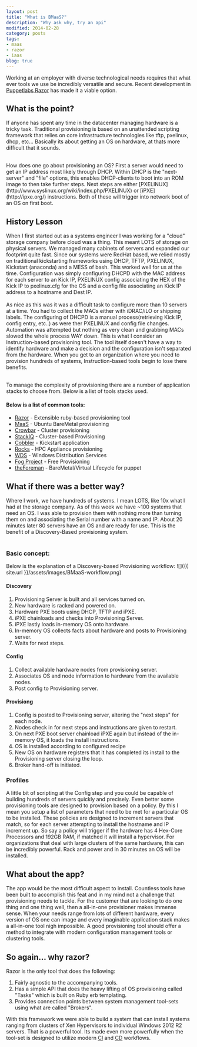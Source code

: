 ```yaml
---
layout: post
title: "What is BMaaS?"
description: "Why ask why, try an api"
modified: 2014-02-28
category: posts
tags:
- maas
- razor
- iaas
blog: true
---
```


Working at an employer with diverse technological needs requires that what ever tools we use be incredibly versatile and secure. Recent development in [Puppetlabs Razor](https://github.com/puppetlabs/razor-server) has made it a viable option. 

## What is the point?
If anyone has spent any time in the datacenter managing hardware is a tricky task. Traditional provisioning is based on an unattended scripting framework that relies on core infrastructure technologies like tftp, pxelinux, dhcp, etc... Basically its about getting an OS on hardware, at thats more difficult that it sounds. 

<br />
How does one go about provisioning an OS? First a server would need to get an IP address most likely through DHCP. Within DHCP is the "next-server" and "file" options, this enables DHCP-clients to boot into an ROM image to then take further steps. Next steps are either [PXELINUX](http://www.syslinux.org/wiki/index.php/PXELINUX) or [iPXE](http://ipxe.org/) instructions. Both of these will trigger into network boot of an OS on first boot. 

## History Lesson
When I first started out as a systems engineer I was working for a "cloud" storage company before cloud was a thing. This meant LOTS of storage on physical servers. We managed many cabinets of servers and expanded our footprint quite fast. Since our systems were RedHat based, we relied mostly on traditional kickstarting frameworks using DHCP, TFTP, PXELINUX, Kickstart (anaconda) and a MESS of bash. This worked well for us at the time. Configuration was simply configuring DHCPD with the MAC address for each server to an Kick IP, PXELINUX config associating the HEX of the Kick IP to pxelinux.cfg for the OS and a config file associating an Kick IP address to a hostname and Dest IP.
<br />
<br />
As nice as this was it was a difficult task to configure more than 10 servers at a time. You had to collect the MACs either with iDRAC/iLO or shipping labels. The configuring of DHCPD is a manual process(retrieving Kick IP, config entry, etc..) as were ther PXELINUX and config file changes. Automation was attempted but nothing as very clean and grabbing MACs slowed the whole process WAY down. This is what I consider an Instruction-based provisioning tool. The tool itself doesn't have a way to identify hardware and make a decision and the configuration isn't separated from the hardware. When you get to an organization where you need to provision hundreds of systems, Instruction-based tools begin to lose there benefits.

<br />
To manage the complexity of provisioning there are a number of application stacks to choose from. Below is a list of tools stacks used.  

#### Below is a list of common tools:
* [Razor](https://github.com/puppetlabs/razor-server) - Extensible ruby-based provisioning tool
* [MaaS](https://maas.ubuntu.com/) - Ubuntu BareMetal provisioning
* [Crowbar](http://crowbar.github.io/home.html) - Cluster provisioning
* [StackIQ](http://www.stackiq.com/) - Cluster-based Provisioning
* [Cobbler](http://www.cobblerd.org/) - Kickstart application
* [Rocks](http://www.rocksclusters.org/wordpress/) - HPC Appliance provisioning
* [WDS](http://en.wikipedia.org/wiki/Windows_Deployment_Services) - Windows Distribution Services
* [Fog Project](http://www.fogproject.org/?q=node/1) - Free Provisioning 
* [theForeman](http://theforeman.org/) - BareMetal/Virtual Lifecycle for puppet

## What if there was a better way?

Where I work, we have hundreds of systems. I mean LOTS, like 10x what I had at the storage company. As of this week we have ~100 systems that need an OS. I was able to provision them with nothing more than turning them on and associating the Serial number with a name and IP. About 20 minutes later 80 servers have an OS and are ready for use. This is the benefit of a Discovery-Based provisioning system. 
<br />
<br />

### Basic concept:

Below is the explanation of a Discovery-based Provisioning workflow:
![]({{ site.url }}/assets/images/BMaaS-workflow.png)

#### Discovery
1. Provisioning Server is built and all services turned on.
2. New hardware is racked and powered on. 
3. Hardware PXE boots using DHCP, TFTP and iPXE. 
4. iPXE chainloads and checks into Provisioning Server.
5. iPXE lastly loads in-memory OS onto hardware. 
6. In-memory OS collects facts about hardware and posts to Provisioning server. 
7. Waits for next steps.

#### Config
1. Collect available hardware nodes from provisioning server.
2. Associates OS and node information to hardware from the available nodes.
3. Post config to Provisioning server.

#### Provisiong
1. Config is posted to Provisioning server, altering the "next steps" for each node.
2. Nodes check in for next steps and instructions are given to restart.
3. On next PXE boot server chainload iPXE again but instead of the in-memory OS, it loads the install instructions. 
4. OS is installed according to configured recipe
5. New OS on hardware registers that it has completed its install to the Provisioning server closing the loop.
6. Broker hand-off is initiated. 

### Profiles
A little bit of scripting at the Config step and you could be capable of building hundreds of servers quickly and precisely. Even better some provisioning tools are designed to provision based on a policy. By this I mean you setup a list of parameters that need to be met for a particular OS to be installed. These policies are designed to increment servers that match, so for each server attempting to install the hostname and IP increment up. So say a policy will trigger if the hardware has 4 Hex-Core Processors and 192GB RAM, if matched it will install a hypervisor. For organizations that deal with large clusters of the same hardware, this can be incredibly powerful. Rack and power and in 30 minutes an OS will be installed. 

## What about the app?
The app would be the most difficult aspect to install. Countless tools have been built to accomplish this feat and in my mind not a challenge that provisioning needs to tackle. For the customer that are looking to do one thing and one thing well, then a all-in-one provisioner makes immense sense. When your needs range from lots of different hardware, every version of OS one can image and every imaginable application stack makes a all-in-one tool nigh impossible. A good provisioning tool should offer a method to integrate with modern configuration management tools or clustering tools. 

## So again... why razor?
Razor is the only tool that does the following:

1. Fairly agnostic to the accompanying tools. 
2. Has a simple API that does the heavy lifting of OS provisioning called "Tasks" which is built on Ruby erb templating.  
3. Provides connection points between system management tool-sets using what are called "Brokers". 

With this framework we were able to build a system that can install systems ranging from clusters of Xen Hypervisors to individual Windows 2012 R2 servers. That is a powerful tool. Its made even more powerfully when the tool-set is designed to utilize modern [CI](http://en.wikipedia.org/wiki/Continuous_integration) and [CD](http://en.wikipedia.org/wiki/Continuous_delivery) workflows.
